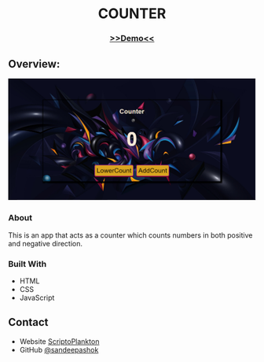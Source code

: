 <!-- Please update value in the {}  -->

<h1 align="center">COUNTER</h1>
<h3 align="center">
    <a href="https://numcounter-app.netlify.app/">
      >>Demo<<
    </a>   
</h3>

## Overview:

![screenshot](Capture.PNG)


### About
 This is an app that acts as a counter which counts numbers in both positive and negative direction.

### Built With

- HTML
- CSS
- JavaScript


## Contact

- Website [ScriptoPlankton](https://sandeep.netlify.app/)
- GitHub [@sandeepashok](https://github.com/sandeepashok)

